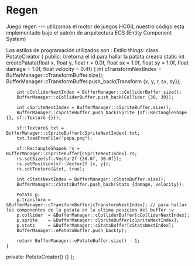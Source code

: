 # Regen
Juego regen --- utilizamos el motor de juegos HCGIL
nuestro código esta implementado bajo el patrón de arquitectura ECS (Entity Component System)

Los estilos de programación utilizados son : 
Estilo things:
class PotatoCreator
{
public:
    //retorna el id para hallar la patata creada
    static int createPatata(float x, float y, float r = 0.0f, float sx = 1.0f, float sy = 1.0f, float damage = 1.0f, float velocity = 0.4f)
    {
        int cTransformNextIndex = BufferManager::cTransformBuffer.size();
        BufferManager::cTransformBuffer.push_back(Transform {x, y, r, sx, sy});

        int cColliderNextIndex = BufferManager::cColliderBuffer.size();
        BufferManager::cColliderBuffer.push_back(Collider {30, 30});

        int cSpriteNextIndex = BufferManager::cSpriteBuffer.size();
        BufferManager::cSpriteBuffer.push_back(Sprite {sf::RectangleShape {}, sf::Texture {}});

        sf::Texture& txt = BufferManager::cSpriteBuffer[cSpriteNextIndex].txt;
        txt.loadFromFile("papa.png");

        sf::RectangleShape& rs = BufferManager::cSpriteBuffer[cSpriteNextIndex].rs;
        rs.setSize(sf::Vector2f {30.0f, 30.0f});
        rs.setPosition(sf::Vector2f {x, y});
        rs.setTexture(&txt, true);

        int cStatsNextIndex = BufferManager::cStatsBuffer.size();
        BufferManager::cStatsBuffer.push_back(Stats {damage, velocity});

        Potato p;
        p.transform = &BufferManager::cTransformBuffer[cTransformNextIndex]; // para hallar los componentes de la patata en la ultima posicion del buffer :v 
        p.collider  = &BufferManager::cColliderBuffer[cColliderNextIndex];
        p.sprite    = &BufferManager::cSpriteBuffer[cSpriteNextIndex];
        p.stats     = &BufferManager::cStatsBuffer[cStatsNextIndex];
        BufferManager::ePotatoBuffer.push_back(p);

        return BufferManager::ePotatoBuffer.size() - 1;
    }

private:
    PotatoCreator() {}
};
